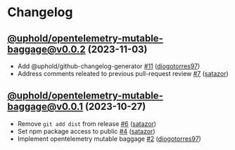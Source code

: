 # Changelog

## [@uphold/opentelemetry-mutable-baggage@v0.0.2](https://github.com/uphold/opentelemetry-js-contrib/releases/tag/%40uphold/opentelemetry-mutable-baggage%40v0.0.2) (2023-11-03)
- Add @uphold/github-changelog-generator [\#11](https://github.com/uphold/opentelemetry-js-contrib/pull/11) ([diogotorres97](https://github.com/diogotorres97))
- Address comments releated to previous pull-request review [\#7](https://github.com/uphold/opentelemetry-js-contrib/pull/7) ([satazor](https://github.com/satazor))

## [@uphold/opentelemetry-mutable-baggage@v0.0.1](https://github.com/uphold/opentelemetry-js-contrib/releases/tag/%40uphold/opentelemetry-mutable-baggage%40v0.0.1) (2023-10-27)
- Remove `git add dist` from release [\#6](https://github.com/uphold/opentelemetry-js-contrib/pull/6) ([satazor](https://github.com/satazor))
- Set npm package access to public [\#4](https://github.com/uphold/opentelemetry-js-contrib/pull/4) ([satazor](https://github.com/satazor))
- Implement opentelemetry mutable baggage [\#2](https://github.com/uphold/opentelemetry-js-contrib/pull/2) ([diogotorres97](https://github.com/diogotorres97))
